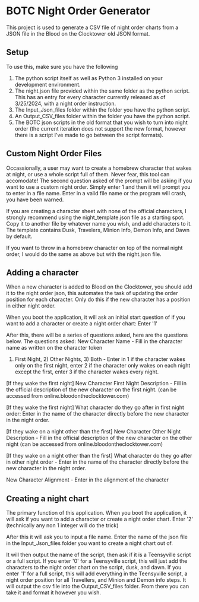 # BOTC Night Order Generator

This project is used to generate a CSV file of night order charts from a JSON file in the Blood on the Clocktower old JSON format. 

## Setup

To use this, make sure you have the following
1) The python script itself as well as Python 3 installed on your development environment. 
2) The night.json file provided within the same folder as the python script. This has an entry for every character currently released 
as of 3/25/2024, with a night order instruction. 
3) The Input_Json_files folder within the folder you have the python script. 
4) An Output_CSV_files folder within the folder you have the python script.
5) The BOTC json scripts in the old format that you wish to turn into night order (the current iteration does not support the new format, 
however there is a script I've made to go between the script formats). 

## Custom Night Order Files
Occassionally, a user may want to create a homebrew character that wakes at night, or use a whole script full of them. Never fear, this
tool can accomodate! The second question asked of the prompt will be asking if you want to use a custom night order. Simply enter 1 and 
then it will prompt you to enter in a file name. Enter in a valid file name or the program will crash, you have been warned. 

If you are creating a character sheet with none of the official characters, I strongly recommend using the night_template.json file as a 
starting spot. Copy it to another file by whatever name you wish, and add characters to it. The template contains Dusk, Travelers, Minion
Info, Demon Info, and Dawn by default. 

If you want to throw in a homebrew character on top of the normal night order, I would do the same as above but with the night.json file. 

## Adding a character
When a new character is added to Blood on the Clocktower, you should add it to the night order json, this automates the task of updating the
order position for each character. Only do this if the new character has a position in either night order.

When you boot the application, it will ask an initial start question of if you want to add a character or create a night order chart: Enter '1'

After this, there will be a series of questions asked, here are the questions below. 
The questions asked:
New Character Name - Fill in the character name as written on the character token

1) First Night, 2) Other Nights, 3) Both - Enter in 1 if the character wakes only on the first night, enter 2 if the character only wakes 
on each night except the first, enter 3 if the character wakes every night.

[If they wake the first night]
New Character First Night Description - Fill in the official description of the new character on the first night.
(can be accessed from online.bloodontheclocktower.com)

[If they wake the first night]
What character do they go after in first night order: Enter in the name of the character directly before the new character in the night
order.

[If they wake on a night other than the first]
New Character Other Night Description - Fill in the official description of the new character on the other night 
(can be accessed from online.bloodontheclocktower.com)

[If they wake on a night other than the first]
What character do they go after in other night order - Enter in the name of the character directly before the new character in the night 
order. 

New Character Alignment - Enter in the alignment of the character


## Creating a night chart
The primary function of this application. When you boot the application, it will ask if you want to add a character or create a night order 
chart. Enter '2' (technically any non 1 integer will do the trick)

After this it will ask you to input a file name. Enter the name of the json file in the Input_Json_files folder you want to create a night chart 
out of. 

It will then output the name of the script, then ask if it is a Teensyville script or a full script. If you enter '0' for a Teensyville script,
this will just add the characters to the night order chart on the script, dusk, and dawn. If you enter '1' for a full script, this will add 
everything in the Teensyville script, a night order position for all Travellers, and Minion and Demon info steps. It will output the csv file
into the Output_CSV_files folder. From there you can take it and format it however you wish. 
